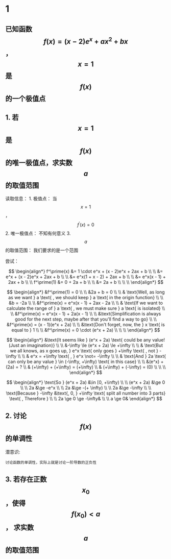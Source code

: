 # 1

## 已知函数 $$f(x) = (x - 2)e^x + ax^2 + bx$$ ， $$x = 1$$ 是 $$f(x)$$ 的一个极值点

## 1. 若 $$x = 1$$ 是 $$f(x)$$ 的唯一极值点，求实数 $$a$$ 的取值范围

读取信息： 1. 极值点： 当 $$x = 1$$， $$f^\prime(x) = 0$$ 2. 唯一极值点： 不知有何意义 3. $$a$$ 的取值范围： 我们要求的是一个范围

尝试：

$$
\begin{align*}
f^\prime(x) &= 1 \cdot e^x + (x - 2)e^x + 2ax + b
\\ \\
&= e^x + (x - 2)e^x + 2ax + b
\\ \\
&= e^x(1 + x - 2) + 2ax + b
\\ \\
&= e^x(x - 1) + 2ax + b
\\ \\
f^\prime(1) &= 0 + 2a + b
\\ \\
&= 2a + b
\\ \\ \\
\end{align*}
$$

$$
\begin{align*}
&f^\prime(1) = 0
\\ \\
&2a + b = 0
\\ \\
& \text{Well, as long as we want } a \text{ , we should keep } a \text{ in the origin function}
\\ \\
&b = -2a
\\ \\
&f^\prime(x) = e^x(x - 1) + 2ax - 2a
\\ \\
& \text{If we want to calculate the range of } a \text{ , we must make sure } a \text{ is isolated}
\\ \\
&f^\prime(x) = e^x(x - 1) + 2a(x - 1)
\\ \\
&\text{Simplification is always good for the next step, maybe after that you'll find a way to go}
\\ \\
&f^\prime(x) = (x - 1)(e^x + 2a)
\\ \\
&\text{Don't forget, now, the } x \text{ is equal to } 1
\\ \\
&f^\prime(x) = 0 \cdot (e^x + 2a)
\\ \\ \\
\end{align*}
$$

$$
\begin{align*}
&\text{It seems like } (e^x + 2a) \text{ could be any value!(Just an imagination)}
\\ \\
&-\infty \le (e^x + 2a) \le +\infty
\\ \\
& \text{But we all knows, as x goes up, } e^x \text{ only goes } +\infty \text{ , not } -\infty
\\ \\
& e^x = +\infty \text{ , } e^x \not= -\infty
\\ \\
& \text{And } 2a \text{ can only be any value } \in (-\infty, +\infty) \text{ in this case}
\\ \\
&(e^x) + (2a) = ?
\\
& (+\infty) + (+\infty) = (+\infty)
\\
& (+\infty) + (-\infty) = (0)
\\ \\ \\
\end{align*}
$$

$$
\begin{align*}
\text{So } (e^x + 2a) &\in [0, +\infty)
\\ \\
(e^x + 2a) &\ge 0
\\ \\
2a &\ge -e^x
\\ \\
2a &\ge -(+ \infty)
\\ \\
2a &\ge -\infty
\\ \\
\text{Because } -\infty &\text{, 0, } +\infty \text{ split all number into 3 parts} \text{ , Therefore }
\\ \\
2a \ge 0 \ge -\infty&
\\ \\
a \ge 0&
\end{align*}
$$

## 2. 讨论 $$f(x)$$ 的单调性

潜意识:

```text
讨论函数的单调性，实际上就是讨论一阶导数的正负性
```

## 3. 若存在正数 $$x_0$$ ，使得 $$f(x_0) < a$$ ， 求实数 $$a$$ 的取值范围

